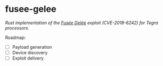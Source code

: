 # fusee-gelee
*Rust implementation of the [Fusée Gelée](https://github.com/Qyriad/fusee-launcher) exploit (CVE-2018-6242) for Tegra processors.*

Roadmap:
- [ ] Payload generation
- [ ] Device discovery
- [ ] Exploit delivery
